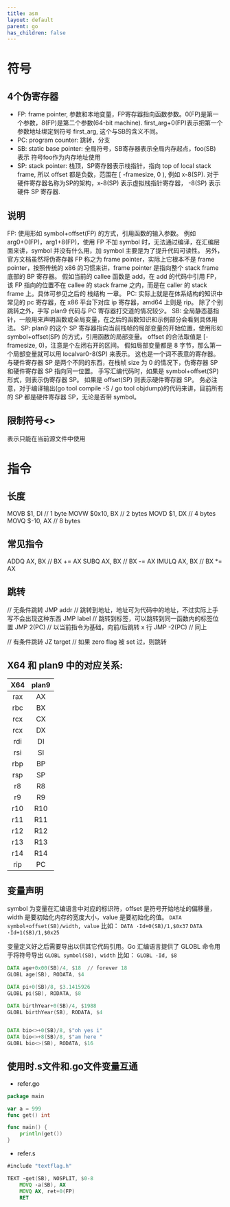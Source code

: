 ```yaml
---
title: asm
layout: default
parent: go
has_children: false
---
```


# 符号

## 4个伪寄存器

- FP: frame pointer, 参数和本地变量，FP寄存器指向函数参数。0(FP)是第一个参数，8(FP)是第二个参数(64-bit machine). first_arg+0(FP)表示把第一个参数地址绑定到符号 first_arg, 这个与SB的含义不同。
- PC: program counter: 跳转，分支
- SB: static base pointer: 全局符号，SB寄存器表示全局内存起点，foo(SB) 表示 符号foo作为内存地址使用
- SP: stack pointer: 栈顶，SP寄存器表示栈指针，指向 top of local stack frame, 所以 offset 都是负数，范围在 [ -framesize, 0 ), 例如 x-8(SP). 对于硬件寄存器名称为SP的架构，x-8(SP) 表示虚拟栈指针寄存器， -8(SP) 表示硬件 SP 寄存器.

## 说明
FP: 使用形如 symbol+offset(FP) 的方式，引用函数的输入参数。
    例如 arg0+0(FP)，arg1+8(FP)，使用 FP 不加 symbol 时，无法通过编译，在汇编层面来讲，symbol 并没有什么用，加 symbol 主要是为了提升代码可读性。
    另外，官方文档虽然将伪寄存器 FP 称之为 frame pointer，实际上它根本不是 frame pointer，按照传统的 x86 的习惯来讲，frame pointer 是指向整个 stack frame 底部的 BP 寄存器。
    假如当前的 callee 函数是 add，在 add 的代码中引用 FP，该 FP 指向的位置不在 callee 的 stack frame 之内，而是在 caller 的 stack frame 上。具体可参见之后的 栈结构 一章。
PC: 实际上就是在体系结构的知识中常见的 pc 寄存器，在 x86 平台下对应 ip 寄存器，amd64 上则是 rip。
    除了个别跳转之外，手写 plan9 代码与 PC 寄存器打交道的情况较少。
SB: 全局静态基指针，一般用来声明函数或全局变量，在之后的函数知识和示例部分会看到具体用法。
SP: plan9 的这个 SP 寄存器指向当前栈帧的局部变量的开始位置，使用形如 symbol+offset(SP) 的方式，引用函数的局部变量。
    offset 的合法取值是 [-framesize, 0)，注意是个左闭右开的区间。
    假如局部变量都是 8 字节，那么第一个局部变量就可以用 localvar0-8(SP) 来表示。
    这也是一个词不表意的寄存器。
    与硬件寄存器 SP 是两个不同的东西，在栈帧 size 为 0 的情况下，伪寄存器 SP 和硬件寄存器 SP 指向同一位置。
    手写汇编代码时，如果是 symbol+offset(SP) 形式，则表示伪寄存器 SP。
    如果是 offset(SP) 则表示硬件寄存器 SP。
    务必注意，对于编译输出(go tool compile -S / go tool objdump)的代码来讲，目前所有的 SP 都是硬件寄存器 SP，无论是否带 symbol。

## 限制符号<>

表示只能在当前源文件中使用


# 指令 

## 长度

MOVB $1, DI      // 1 byte
MOVW $0x10, BX   // 2 bytes
MOVD $1, DX      // 4 bytes
MOVQ $-10, AX    // 8 bytes

## 常见指令

ADDQ  AX, BX   // BX += AX
SUBQ  AX, BX   // BX -= AX
IMULQ AX, BX   // BX *= AX

## 跳转

// 无条件跳转
JMP addr   // 跳转到地址，地址可为代码中的地址，不过实际上手写不会出现这种东西
JMP label  // 跳转到标签，可以跳转到同一函数内的标签位置
JMP 2(PC)  // 以当前指令为基础，向前/后跳转 x 行
JMP -2(PC) // 同上

// 有条件跳转
JZ target // 如果 zero flag 被 set 过，则跳转

##  X64 和 plan9 中的对应关系:

|  X64   | plan9 |
|   :----:  |  :----:  |
| rax  | AX |
| rbc  | BX |
| rcx  | CX |
| rcx  | DX |
| rdi  | DI |
| rsi  | SI |
| rbp  | BP |
| rsp  | SP |
| r8  | R8 |
| r9  | R9 |
| r10  | R10 |
| r11  | R11 |
| r12  | R12 |
| r13  | R13 |
| r14  | R14 |
| rip  | PC |


## 变量声明

symbol 为变量在汇编语言中对应的标识符，offset 是符号开始地址的偏移量，width 是要初始化内存的宽度大小，value 是要初始化的值。
`DATA    symbol+offset(SB)/width, value`
比如：
`DATA ·Id+0(SB)/1,$0x37`
`DATA ·Id+1(SB)/1,$0x25`

变量定义好之后需要导出以供其它代码引用。Go 汇编语言提供了 GLOBL 命令用于将符号导出
`GLOBL symbol(SB), width`
比如：
`GLOBL ·Id, $8`

```asm
DATA age+0x00(SB)/4, $18  // forever 18
GLOBL age(SB), RODATA, $4

DATA pi+0(SB)/8, $3.1415926
GLOBL pi(SB), RODATA, $8

DATA birthYear+0(SB)/4, $1988
GLOBL birthYear(SB), RODATA, $4


DATA bio<>+0(SB)/8, $"oh yes i"
DATA bio<>+8(SB)/8, $"am here "
GLOBL bio<>(SB), RODATA, $16
```

## 使用时.s文件和.go文件变量互通

- refer.go
```go
package main

var a = 999
func get() int

func main() {
    println(get())
}
```
- refer.s
  
```asm
#include "textflag.h"

TEXT ·get(SB), NOSPLIT, $0-8
    MOVQ ·a(SB), AX
    MOVQ AX, ret+0(FP)
    RET
```